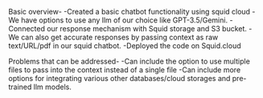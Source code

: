 Basic overview-
-Created a basic chatbot functionality using squid cloud
-We have options to use any llm of our choice like GPT-3.5/Gemini.
-Connected our response mechanism with Squid storage and S3 bucket.
-We can also get accurate responses by passing context as raw text/URL/pdf in our squid chatbot. 
-Deployed the code on Squid.cloud

Problems that can be addressed-
-Can include the option to use multiple files to pass into the context instead of a single file
-Can include more options for integrating various other databases/cloud storages and pre-trained llm models.
